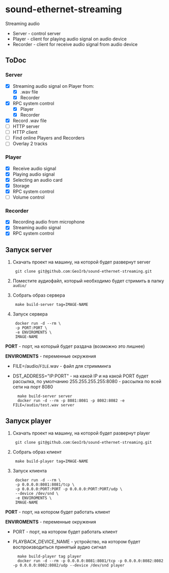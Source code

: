 # sound-ethernet-streaming

Streaming audio

* Server - control server
* Player - client for playing audio signal on audio device
* Recorder - client for receive audio signal from audio device 

## ToDoc        

### Server

- [X] Streaming audio signal on Player from:
  - [X] .wav file
  - [X] Recorder
- [X] RPC system control
  - [X] Player
  - [X] Recorder
- [X] Record .wav file
- [ ] HTTP server
- [ ] HTTP client
- [ ] Find online Players and Recorders
- [ ] Overlay 2 tracks
  
### Player
- [X] Receive audio signal
- [X] Playing audio signal
- [X] Selecting an audio card
- [X] Storage
- [X] RPC system control
- [ ] Volume control

### Recorder

- [X] Recording audio from microphone
- [X] Streaming audio signal
- [X] RPC system control

## Запуск server

1. Скачать проект на машину, на которой будет развернут server

        git clone git@github.com:GeoIrb/sound-ethernet-streaming.git
2. Поместите аудиофайл, который необходимо будет стримить в папку `audio/`

3. Собрать образ сервера

        make build-server tag=IMAGE-NAME
4. Запуск сервера

        docker run -d --rm \
        -p PORT:PORT \ 
        -e ENVIROMENTS \ 
        IMAGE-NAME

**PORT** - порт, на который будет раздача (возможно это лишнее)

**ENVIROMENTS** - переменные окружения

- FILE=/audio/`FILE`.wav - файл для стримминга
- DST_ADDRESS="IP:PORT" - на какой IP и на какой PORT будет рассылка, по умолчанию 255.255.255.255:8080 - рассылка по всей сети на порт 8080

        make build-server server
        docker run -d --rm -p 8081:8081 -p 8082:8082 -e FILE=/audio/test.wav server

## Запуск player

1. Скачать проект на машину, на которой будет развернут player

        git clone git@github.com:GeoIrb/sound-ethernet-streaming.git
2. Собрать образ клиент

        make build-player tag=IMAGE-NAME
3. Запуск клиента

        docker run -d --rm \
        -p 0.0.0.0:8081:8081/tcp \ 
        -p 0.0.0.0:PORT:PORT -p 0.0.0.0:PORT:PORT/udp \
        --device /dev/snd \
        -e ENVIROMENTS \
        IMAGE-NAME

**PORT** - порт, на котором будет работать клиент

**ENVIROMENTS** - переменные окружения

- PORT - порт, на котором будет работать клиент
- PLAYBACK_DEVICE_NAME - устройство, на котором будет воспроизводиться принятый аудио сигнал

        make build-player tag player
        docker run -d --rm -p 0.0.0.0:8081:8081/tcp -p 0.0.0.0:8082:8082 -p 0.0.0.0:8082:8082/udp --device /dev/snd player
